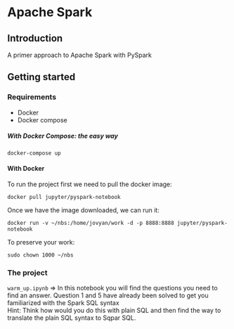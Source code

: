 # Apache Spark

## Introduction
A primer approach to Apache Spark with PySpark


## Getting started

### Requirements
- Docker
- Docker compose

##### With Docker Compose: the easy way

`````
docker-compose up
`````

#### With Docker

To run the project first we need to pull the docker image:
````
docker pull jupyter/pyspark-notebook
````

Once we have the image downloaded, we can run it:
````
docker run -v ~/nbs:/home/jovyan/work -d -p 8888:8888 jupyter/pyspark-notebook
````

To preserve your work:
`````
sudo chown 1000 ~/nbs
`````


### The project

`warm_up.ipynb` => In this notebook you will find the questions you need to find an answer. Question 1 and 5 have already been solved to get you familiarized with the Spark SQL syntax<br>
Hint: Think how would you do this with plain SQL and then find the way to translate the plain SQL syntax to Sqpar SQL.
